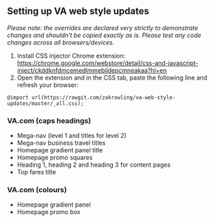 ## Setting up VA web style updates
*Please note: the overrides are declared very strictly to demonstrate changes and shouldn't be copied exactly as is. Please test any code changes across all browsers/devices.*

1. Install CSS injector Chrome extension: https://chrome.google.com/webstore/detail/css-and-javascript-inject/ckddknfdmcemedlmmebildepcmneakaa?hl=en
2. Open the extension and in the CSS tab, paste the following line and refresh your browser:

`
@import url(https://rawgit.com/zakrowling/va-web-style-updates/master/_all.css);
`
### VA.com (caps headings)
* Mega-nav (level 1 and titles for level 2)
* Mega-nav business travel titles
* Homepage gradient panel title
* Homepage promo squares
* Heading 1, heading 2 and heading 3 for content pages
* Top fares title

### VA.com (colours)
* Homepage gradient panel
* Homepage promo box
